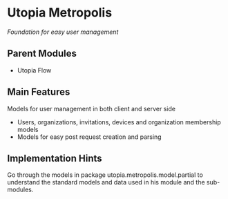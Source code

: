 # Utopia Metropolis
*Foundation for easy user management*

## Parent Modules
- Utopia Flow

## Main Features
Models for user management in both client and server side
- Users, organizations, invitations, devices and organization membership models
- Models for easy post request creation and parsing

## Implementation Hints
Go through the models in package utopia.metropolis.model.partial to understand 
the standard models and data used in his module and the sub-modules.